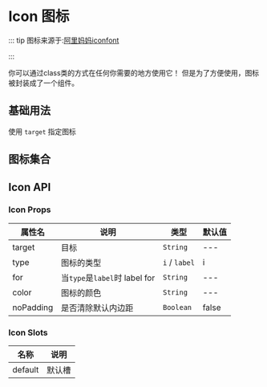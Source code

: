# Icon 图标


::: tip
图标来源于:[阿里妈妈iconfont](https://www.iconfont.cn/manage/index?spm=a313x.7781069.1998910419.23&manage_type=myprojects&projectId=4078839&keyword=&project_type=&page=)

:::

你可以通过class类的方式在任何你需要的地方使用它！  但是为了方便使用，图标被封装成了一个组件。


## 基础用法

使用 `target` 指定图标

<demo
src="./src/basic.vue"
title="你也可以在元素class中加上 'iconfont'  'sss-${target}' 两个类名来使用图标"
/>



## 图标集合

<icon-list/>



## Icon API

### Icon Props

| 属性名    | 说明                          | 类型          | 默认值 |
| --------- | ----------------------------- | ------------- | ------ |
| target    | 目标                          | `String`      | ---    |
| type      | 图标的类型                    | `i` / `label` | i      |
| for       | 当`type`是`label`时 label for | `String`      | ---    |
| color     | 图标的颜色                    | `String`      | ---    |
| noPadding | 是否清除默认内边距            | `Boolean`     | false  |



### Icon Slots

| 名称    | 说明   |
| ------- | ------ |
| default | 默认槽 |

